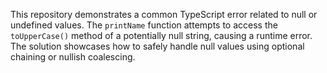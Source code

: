 This repository demonstrates a common TypeScript error related to null or undefined values. The `printName` function attempts to access the `toUpperCase()` method of a potentially null string, causing a runtime error.  The solution showcases how to safely handle null values using optional chaining or nullish coalescing.
